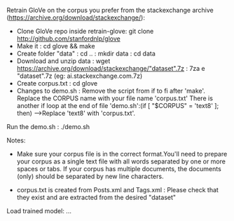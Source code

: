 Retrain GloVe on the corpus you prefer from the stackexchange archive (https://archive.org/download/stackexchange/):

- Clone GloVe repo inside retrain-glove: git clone http://github.com/stanfordnlp/glove
- Make it                              : cd glove && make
- Create folder "data"                 : cd ..
                                       : mkdir data
                                       : cd data
- Download and unzip data              : wget https://archive.org/download/stackexchange/"dataset".7z
                                       : 7za e "dataset".7z (eg: ai.stackexchange.com.7z)
- Create corpus.txt                    : cd glove
- Changes to demo.sh                   : Remove the script from if to fi after 'make'. Replace the CORPUS name with your file name 'corpus.txt' There is another if loop at the end of file 'demo.sh':(if [ "$CORPUS" = 'text8' ]; then) -->Replace 'text8' with 'corpus.txt'.

Run the demo.sh                        : ./demo.sh

Notes:
- Make sure your corpus file is in the correct format.You'll need to prepare your corpus as a single text file with all words separated by   one or more spaces or tabs. If your corpus has multiple documents, the documents (only) should be separated by new line characters.

- corpus.txt is created from Posts.xml and Tags.xml : Please check that they exist and are extracted from the desired "dataset"

Load trained model:
...
